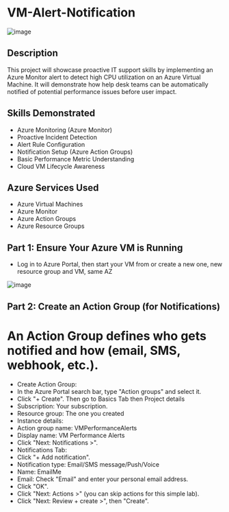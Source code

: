 # VM-Alert-Notification

![image](https://github.com/user-attachments/assets/fd1492f6-b281-4c89-ab10-076fda79236c)

<h2>Description</h2> 

This project will showcase proactive IT support skills by implementing an Azure Monitor alert to detect high CPU utilization on an Azure Virtual Machine. It will demonstrate how help desk teams can be automatically notified of potential performance issues before user impact.

<h2>Skills Demonstrated</h2>

- Azure Monitoring (Azure Monitor)
- Proactive Incident Detection
- Alert Rule Configuration
- Notification Setup (Azure Action Groups)
- Basic Performance Metric Understanding
- Cloud VM Lifecycle Awareness

<h2>Azure Services Used</h2>

- Azure Virtual Machines 
- Azure Monitor
- Azure Action Groups 
- Azure Resource Groups


<h2>Part 1: Ensure Your Azure VM is Running</h2>

- Log in to Azure Portal, then start your VM from or create a new one, new resource group and VM, same AZ

![image](https://github.com/user-attachments/assets/b8f26813-f15c-4521-8eb2-3db2c093301b)


<h2>Part 2: Create an Action Group (for Notifications)</h2>

<h1>An Action Group defines who gets notified and how (email, SMS, webhook, etc.).</h1>

- Create Action Group:
- In the Azure Portal search bar, type "Action groups" and select it.
 - Click "+ Create". Then go to Basics Tab then Project details
- Subscription: Your subscription.
- Resource group: The one you created 
- Instance details:
- Action group name: VMPerformanceAlerts
- Display name: VM Performance Alerts
- Click "Next: Notifications >".
- Notifications Tab:
- Click "+ Add notification".
- Notification type: Email/SMS message/Push/Voice
- Name: EmailMe
- Email: Check "Email" and enter your personal email address.
- Click "OK".
- Click "Next: Actions >" (you can skip actions for this simple lab).
- Click "Next: Review + create >", then "Create".

